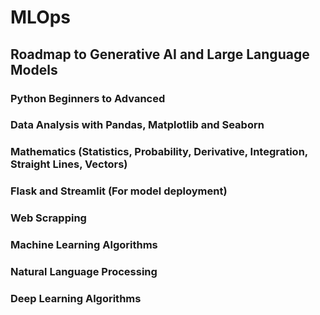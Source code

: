 # MLOps

## Roadmap to Generative AI and Large Language Models

### Python Beginners to Advanced
### Data Analysis with Pandas, Matplotlib and Seaborn
### Mathematics (Statistics, Probability, Derivative, Integration, Straight Lines, Vectors)
### Flask and Streamlit (For model deployment)
### Web Scrapping
### Machine Learning Algorithms
### Natural Language Processing
### Deep Learning Algorithms
